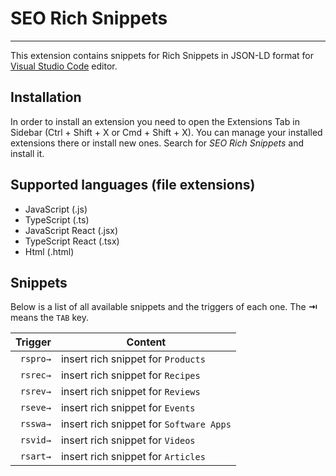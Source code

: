 # SEO Rich Snippets
-------------------

This extension contains snippets for Rich Snippets in JSON-LD format for [Visual Studio Code][code] editor.

## Installation

In order to install an extension you need to open the Extensions Tab in Sidebar (Ctrl + Shift + X or Cmd + Shift + X).
You can manage your installed extensions there or install new ones. Search for *SEO Rich Snippets* and install it.

## Supported languages (file extensions)

* JavaScript (.js)
* TypeScript (.ts)
* JavaScript React (.jsx)
* TypeScript React (.tsx)
* Html (.html)

## Snippets

Below is a list of all available snippets and the triggers of each one. The **⇥** means the `TAB` key.

| Trigger  | Content |
| -------: | ------- |
| `rspro→`   | insert rich snippet for `Products`|
| `rsrec→`   | insert rich snippet for `Recipes`|
| `rsrev→`   | insert rich snippet for `Reviews`|
| `rseve→`   | insert rich snippet for `Events`|
| `rsswa→`   | insert rich snippet for `Software Apps`|
| `rsvid→`   | insert rich snippet for `Videos`|
| `rsart→`   | insert rich snippet for `Articles`|


[code]: https://code.visualstudio.com/

